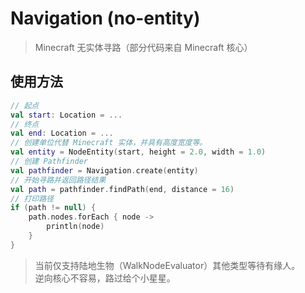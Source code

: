 # Navigation (no-entity)
> Minecraft 无实体寻路（部分代码来自 Minecraft 核心）

## 使用方法
```kotlin
// 起点
val start: Location = ...
// 终点
val end: Location = ...
// 创建单位代替 Minecraft 实体，并具有高度宽度等。
val entity = NodeEntity(start, height = 2.0, width = 1.0)
// 创建 Pathfinder
val pathfinder = Navigation.create(entity)
// 开始寻路并返回路径结果
val path = pathfinder.findPath(end, distance = 16)
// 打印路径
if (path != null) {
    path.nodes.forEach { node ->
        println(node)
    }
}
```

> 当前仅支持陆地生物（WalkNodeEvaluator）其他类型等待有缘人。  
> 逆向核心不容易，路过给个小星星。
